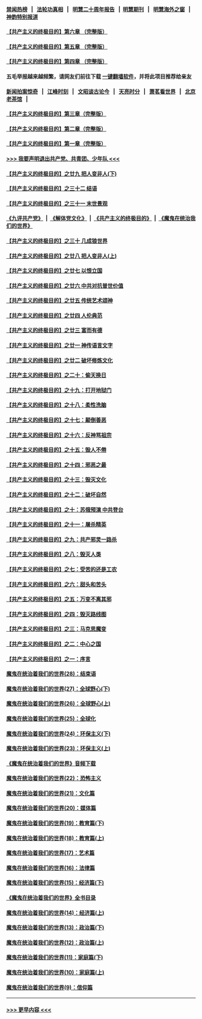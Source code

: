 #### [禁闻热榜](热点新闻.md?=0)  &nbsp;&nbsp;|&nbsp;&nbsp; [法轮功真相](https://github.com/gfw-breaker/truth/blob/master/README.md?=0) &nbsp;&nbsp;|&nbsp;&nbsp; [明慧二十周年报告](https://github.com/gfw-breaker/mh-reports/blob/master/README.md?=0) &nbsp;&nbsp;|&nbsp;&nbsp;[明慧期刊](https://github.com/gfw-breaker/mh-qikan) &nbsp;&nbsp;|&nbsp;&nbsp; [明慧海外之窗](https://github.com/gfw-breaker/mh-news/blob/master/README.md?=0) &nbsp;&nbsp;|&nbsp;&nbsp; [神韵特别报道](https://github.com/gfw-breaker/mh-news/blob/master/shenyun.md?=0)
#### [【共产主义的终极目的】第六章 （完整版）](../pages/nsc422/n11428913.md?t=03060132) 
#### [【共产主义的终极目的】第五章 （完整版）](../pages/nsc422/n11428912.md?t=03060132) 
#### [【共产主义的终极目的】第四章 （完整版）](../pages/nsc422/n11428907.md?t=03060132) 
#### 五毛举报越来越频繁，请网友们前往下载 [一键翻墙软件](https://github.com/gfw-breaker/ssr-accounts)，并将此项目推荐给亲友
#### [新闻拍案惊奇](https://github.com/gfw-breaker/banned-news/blob/master/pages/link4.md) &nbsp;&nbsp;|&nbsp;&nbsp; [江峰时刻](https://github.com/gfw-breaker/banned-news/blob/master/pages/link4.md) &nbsp;&nbsp;|&nbsp;&nbsp; [文昭谈古论今](https://github.com/gfw-breaker/banned-news/blob/master/pages/link4.md) &nbsp;&nbsp;|&nbsp;&nbsp; [天亮时分](https://github.com/gfw-breaker/banned-news/blob/master/pages/link4.md) &nbsp;&nbsp;|&nbsp;&nbsp; [萧茗看世界](https://github.com/gfw-breaker/banned-news/blob/master/pages/link4.md) &nbsp;&nbsp;|&nbsp;&nbsp; [北京老茶馆](https://github.com/gfw-breaker/banned-news/blob/master/pages/link4.md) &nbsp;&nbsp;|&nbsp;&nbsp; 
#### [【共产主义的终极目的】第三章（完整版）](../pages/nsc422/n11428848.md?t=03060132) 
#### [【共产主义的终极目的】第二章（完整版）](../pages/nsc422/n11428831.md?t=03060132) 
#### [【共产主义的终极目的】第一章（完整版）](../pages/nsc422/n11417651.md?t=03060132) 
#### [>>> 我要声明退出共产党、共青团、少年队 <<<](https://github.com/begood0513/goodnews/blob/master/quit/letter.md) 
#### [【共产主义的终极目的】之廿九 把人变非人(下)](../pages/nsc422/n11344140.md?t=03060132) 
#### [【共产主义的终极目的】之三十二 结语](../pages/nsc422/n11360535.md?t=03060132) 
#### [【共产主义的终极目的】之三十一 末世景观](../pages/nsc422/n11351129.md?t=03060132) 
#### [《九评共产党》](https://github.com/begood0513/9ping.md/blob/master/README.md) &nbsp;|&nbsp; [《解体党文化》](../../../../jtdwh.md/blob/master/README.md)  &nbsp;|&nbsp; [《共产主义的终极目的》](../../../../gczydzjmd.md/blob/master/README.md) &nbsp;|&nbsp; [《魔鬼在统治我们的世界》](../../../../mgztzwmdsj.md/blob/master/README.md) 
#### [【共产主义的终极目的】之三十 几成狼世界](../pages/nsc422/n11348280.md?t=03060132) 
#### [【共产主义的终极目的】之廿八 把人变非人(上)](../pages/nsc422/n11340492.md?t=03060132) 
#### [【共产主义的终极目的】之廿七 以恨立国](../pages/nsc422/n11336944.md?t=03060132) 
#### [【共产主义的终极目的】之廿六 中共对抗普世价值](../pages/nsc422/n11324785.md?t=03060132) 
#### [【共产主义的终极目的】之廿五 传统艺术颂神](../pages/nsc422/n11296396.md?t=03060132) 
#### [【共产主义的终极目的】之廿四 人伦典范](../pages/nsc422/n11296397.md?t=03060132) 
#### [【共产主义的终极目的】之廿三 富而有德](../pages/nsc422/n11283598.md?t=03060132) 
#### [【共产主义的终极目的】之廿一 神传语言文字](../pages/nsc422/n11263265.md?t=03060132) 
#### [【共产主义的终极目的】之廿二 破坏修炼文化](../pages/nsc422/n11245728.md?t=03060132) 
#### [【共产主义的终极目的】之二十：偷天换日](../pages/nsc422/n11238846.md?t=03060132) 
#### [【共产主义的终极目的】之十九：打开地狱门](../pages/nsc422/n11206376.md?t=03060132) 
#### [【共产主义的终极目的】之十八：柔性洗脑](../pages/nsc422/n11199994.md?t=03060132) 
#### [【共产主义的终极目的】之十七：颠倒善恶](../pages/nsc422/n11179782.md?t=03060132) 
#### [【共产主义的终极目的】之十六：反神骂祖宗](../pages/nsc422/n11166798.md?t=03060132) 
#### [【共产主义的终极目的】之十五：毁人不倦](../pages/nsc422/n11166792.md?t=03060132) 
#### [【共产主义的终极目的】之十四：邪恶之最](../pages/nsc422/n11150249.md?t=03060132) 
#### [【共产主义的终极目的】之十三：毁灭文化](../pages/nsc422/n11135227.md?t=03060132) 
#### [【共产主义的终极目的】之十二：破坏自然](../pages/nsc422/n11135214.md?t=03060132) 
#### [【共产主义的终极目的】之十：苏俄预演 中共登台](../pages/nsc422/n11118424.md?t=03060132) 
#### [【共产主义的终极目的】之十一：屠杀精英](../pages/nsc422/n11118442.md?t=03060132) 
#### [【共产主义的终极目的】之九：共产邪灵一路杀](../pages/nsc422/n11114139.md?t=03060132) 
#### [【共产主义的终极目的】之八：毁灭人类](../pages/nsc422/n11108503.md?t=03060132) 
#### [【共产主义的终极目的】之七：受苦的还是工农](../pages/nsc422/n11101809.md?t=03060132) 
#### [【共产主义的终极目的】之六：甜头和苦头](../pages/nsc422/n11096971.md?t=03060132) 
#### [【共产主义的终极目的】之五：万变不离其邪](../pages/nsc422/n11091285.md?t=03060132) 
#### [【共产主义的终极目的】之四：毁灭路线图](../pages/nsc422/n11086284.md?t=03060132) 
#### [【共产主义的终极目的】之三：马克思魔变](../pages/nsc422/n11061941.md?t=03060132) 
#### [【共产主义的终极目的】之二：中心之国](../pages/nsc422/n11047728.md?t=03060132) 
#### [【共产主义的终极目的】之一：序言](../pages/nsc422/n11086077.md?t=03060132) 
#### [魔鬼在统治着我们的世界(28)：结束语](../pages/nsc422/n10936246.md?t=03060132) 
#### [魔鬼在统治着我们的世界(27)：全球野心(下)](../pages/nsc422/n10928319.md?t=03060132) 
#### [魔鬼在统治着我们的世界(26)：全球野心(上)](../pages/nsc422/n10900318.md?t=03060132) 
#### [魔鬼在统治着我们的世界(25)：全球化](../pages/nsc422/n10788205.md?t=03060132) 
#### [魔鬼在统治着我们的世界(24)：环保主义(下)](../pages/nsc422/n10695307.md?t=03060132) 
#### [魔鬼在统治着我们的世界(23)：环保主义(上)](../pages/nsc422/n10688613.md?t=03060132) 
#### [《魔鬼在统治着我们的世界》音频下载](../pages/nsc422/n10635553.md?t=03060132) 
#### [魔鬼在统治着我们的世界(22)：恐怖主义](../pages/nsc422/n10614727.md?t=03060132) 
#### [魔鬼在统治着我们的世界(21)：文化篇](../pages/nsc422/n10597706.md?t=03060132) 
#### [魔鬼在统治着我们的世界(20)：媒体篇](../pages/nsc422/n10586579.md?t=03060132) 
#### [魔鬼在统治着我们的世界(19)：教育篇(下)](../pages/nsc422/n10564808.md?t=03060132) 
#### [魔鬼在统治着我们的世界(18)：教育篇(上)](../pages/nsc422/n10526970.md?t=03060132) 
#### [魔鬼在统治着我们的世界(17)：艺术篇](../pages/nsc422/n10499093.md?t=03060132) 
#### [魔鬼在统治着我们的世界(16)：法律篇](../pages/nsc422/n10485969.md?t=03060132) 
#### [魔鬼在统治着我们的世界(15)：经济篇(下)](../pages/nsc422/n10469975.md?t=03060132) 
#### [《魔鬼在统治着我们的世界》全书目录](../pages/nsc422/n10464261.md?t=03060132) 
#### [魔鬼在统治着我们的世界(14)：经济篇(上)](../pages/nsc422/n10457370.md?t=03060132) 
#### [魔鬼在统治着我们的世界(13)：政治篇(下)](../pages/nsc422/n10448270.md?t=03060132) 
#### [魔鬼在统治着我们的世界(12)：政治篇(上)](../pages/nsc422/n10444576.md?t=03060132) 
#### [魔鬼在统治着我们的世界(11)：家庭篇(下)](../pages/nsc422/n10440961.md?t=03060132) 
#### [魔鬼在统治着我们的世界(10)：家庭篇(上)](../pages/nsc422/n10435448.md?t=03060132) 
#### [魔鬼在统治着我们的世界(9)：信仰篇](../pages/nsc422/n10432159.md?t=03060132) 

----
#### [ >>> 更早内容 <<< ](../indexes/nsc422-earlier.md)
